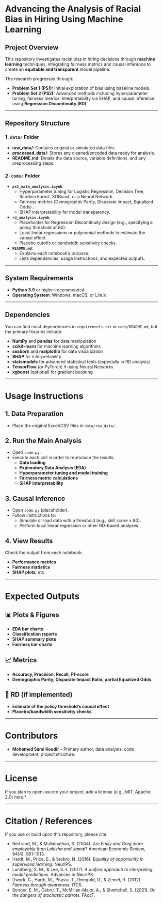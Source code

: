 # **Advancing the Analysis of Racial Bias in Hiring Using Machine Learning**

## **Project Overview**
This repository investigates racial bias in hiring decisions through **machine learning** techniques, integrating fairness metrics and causal inference to create an **equitable and transparent** model pipeline. 

The research progresses through:
- **Problem Set 1 (PS1):** Initial exploration of bias using baseline models.
- **Problem Set 2 (PS2):** Advanced methods including hyperparameter tuning, fairness metrics, interpretability via SHAP, and causal inference using **Regression Discontinuity (RD)**.

---

## **Repository Structure**


### **1. `data/` Folder**
- **raw_data/**: Contains original or simulated data files.
- **processed_data/**: Stores any cleaned/encoded data ready for analysis.
- **README.md**: Details the data source, variable definitions, and any preprocessing steps.

### **2. `code/` Folder**
- **`ps2_main_analysis.ipynb`**:  
  - Hyperparameter tuning for Logistic Regression, Decision Tree, Random Forest, XGBoost, or a Neural Network.
  - Fairness metrics (Demographic Parity, Disparate Impact, Equalized Odds).
  - SHAP interpretability for model transparency.
- **`rd_analysis.ipynb`**:  
  - Placeholder for Regression Discontinuity design (e.g., specifying a policy threshold of 80).
  - Local linear regressions or polynomial methods to estimate the causal effect.
  - Placebo cutoffs or bandwidth sensitivity checks.
- **`README.md`**:  
  - Explains each notebook’s purpose.
  - Lists dependencies, usage instructions, and expected outputs.

---

## **System Requirements**

- **Python 3.9** or higher recommended
- **Operating System**: Windows, macOS, or Linux

---

## **Dependencies**

You can find most dependencies in `requirements.txt` or `code/README.md`, but the primary libraries include:

- **NumPy** and **pandas** for data manipulation
- **scikit-learn** for machine learning algorithms
- **seaborn** and **matplotlib** for data visualization
- **SHAP** for interpretability
- **statsmodels** for advanced statistical tests (especially in RD analysis)
- **TensorFlow** (or PyTorch) if using Neural Networks
- **xgboost** (optional) for gradient boosting

---

# Usage Instructions

## 1. Data Preparation
- Place the original Excel/CSV files in `data/raw_data/`.

## 2. Run the Main Analysis
- Open `code.py`.
- Execute each cell in order to reproduce the results:
  - **Data loading**
  - **Exploratory Data Analysis (EDA)**
  - **Hyperparameter tuning and model training**
  - **Fairness metric calculations**
  - **SHAP interpretability**

## 3. Causal Inference
- Open `code.py` (placeholder).
- Follow instructions to:
  - Simulate or load data with a threshold (e.g., skill score ≥ 80).
  - Perform local linear regression or other RD-based analyses.

## 4. View Results
Check the output from each notebook:
- **Performance metrics**
- **Fairness statistics**
- **SHAP plots**, etc.

---

# Expected Outputs

## 📊 Plots & Figures
- **EDA bar charts**
- **Classification reports**
- **SHAP summary plots**
- **Fairness bar charts**

## 📈 Metrics
- **Accuracy, Precision, Recall, F1-score**
- **Demographic Parity, Disparate Impact Ratio, partial Equalized Odds**

## 🎯 RD (if implemented)
- **Estimate of the policy threshold’s causal effect**
- **Placebo/bandwidth sensitivity checks**

---

# Contributors
- **Mohamed Sami Koudir** – Primary author, data analysis, code development, project structure.

---

# License
If you plan to open-source your project, add a license (e.g., MIT, Apache 2.0) here.*

---

# Citation / References
If you use or build upon this repository, please cite:

- Bertrand, M., & Mullainathan, S. (2004). *Are Emily and Greg more employable than Lakisha and Jamal?* American Economic Review, 94(4), 991–1013.
- Hardt, M., Price, E., & Srebro, N. (2016). *Equality of opportunity in supervised learning.* NeurIPS.
- Lundberg, S. M., & Lee, S.-I. (2017). *A unified approach to interpreting model predictions.* Advances in NeurIPS.
- Dwork, C., Hardt, M., Pitassi, T., Reingold, O., & Zemel, R. (2012). *Fairness through awareness.* ITCS.
- Bender, E. M., Gebru, T., McMillan-Major, A., & Shmitchell, S. (2021). *On the dangers of stochastic parrots.* FAccT.
